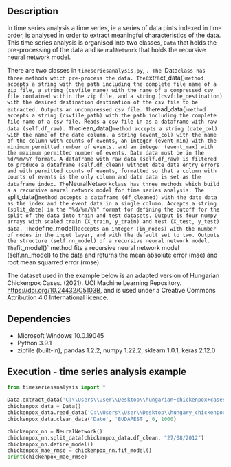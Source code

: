 ## Description 

In time series analysis a time series, ie a series of data pints indexed in time order, is analysed in order to extract meaningful characteristics of the data. This time series analysis is organised into two classes, `Data` that holds the pre-processing of the data and `NeuralNetwork` that holds the recursive neural network model. 

There are two classes in `timeseriesanalysis.py`, `. The `Data` class has three methods which pre-process the data. The `extract_data()` method accepts a string with the path including the complete file name of a zip file, a string (csvfile_name) with the name of a compressed csv file contained within the zip file, and a string (csvfile_destination) with the desired destination destination of the csv file to be extracted. Outputs an uncompressed csv file. The `read_data()` method accepts a string (csvfile_path) with the path including the complete file name of a csv file. Reads a csv file in as a dataframe with raw data (self.df_raw). The `clean_data()` method accepts a string (date_col) with the name of the date column, a string (event_col) with the name of the column with counts of events, an integer (event_min) with the minimum permitted number of events, and an integer (event_max) with the maximum permitted number of events. Date data must be in the %d/%m/%Y format. A dataframe with raw data (self.df_raw) is filtered to produce a dataframe (self.df_clean) without date data entry errors and with permitted counts of events, formatted so that a column with counts of events is the only column and date data is set as the dataframe index. The `NeuralNetwork`class has three methods which build a a recursive neural network model for time series analysis. The `split_data()` method accepts a dataframe (df_cleaned) with the date data as the index and the event data in a single column. Accepts a string (split_date) in the "%d/%m/%Y" format for defining the cutoff for the split of the data into train and test datasets. Output is four numpy arrays with scaled train (X_train, y_train) and test (X_test, y_test) data. The `define_model()` accepts an integer (in_nodes) with the number of nodes in the input layer, and with the default set to two. Outputs the structure (self.nn_model) of a recursive neural network model. The `fit_model()` method fits a recursive neural network model (self.nn_model) to the data and returns the mean absolute error (mae) and root mean squarred error (rmse).

The dataset used in the example below is an adapted version of Hungarian Chickenpox Cases. (2021). UCI Machine Learning Repository. https://doi.org/10.24432/C5103B, and is used under a Creative Commons Attribution 4.0 International licence. 
  
## Dependencies
* Microsoft Windows 10.0.19045
* Python 3.9.1
* zipfile (built-in), pandas 1.2.2, numpy 1.22.2, sklearn 1.0.1, keras 2.12.0

## Execution - time series analysis example
```python
from timeseriesanalysis import *

Data.extract_data('C:\\Users\\User\\Desktop\\hungarian+chickenpox+cases.zip', 'hungary_chickenpox.csv', 'C:\\Users\\User\\Desktop')          
chickenpox_data = Data()
chickenpox_data.read_data('C:\\Users\\User\\Desktop\\hungary_chickenpox.csv')
chickenpox_data.clean_data('Date', 'BUDAPEST', 0, 1000) 

chickenpox_nn = NeuralNetwork()
chickenpox_nn.split_data(chickenpox_data.df_clean, "27/08/2012")  
chickenpox_nn.define_model()                                  
chickenpox_mae_rmse = chickenpox_nn.fit_model()
print(chickenpox_mae_rmse)
```


 
